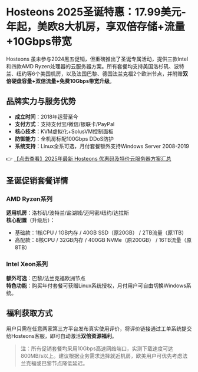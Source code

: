 # Hosteons 2025圣诞特惠：17.99美元-年起，美欧8大机房，享双倍存储+流量+10Gbps带宽

Hosteons 虽未参与2024黑五促销，但重磅推出了圣诞专属活动，提供三款Intel和四款AMD Ryzen处理器的云服务器方案。所有套餐均支持美国洛杉矶、波特兰、纽约等6个美国机房，以及法国巴黎、德国法兰克福2个欧洲节点，并附赠**双倍硬盘容量+双倍流量+免费10Gbps带宽升级**。

## 品牌实力与服务优势
- **成立时间**：2018年运营至今
- **支付方式**：支持支付宝/微信/银联卡/PayPal
- **核心技术**：KVM虚拟化+SolusVM控制面板
- **防御能力**：全机房标配100Gbps DDoS防护
- **系统支持**：Linux全系可选，月付套餐额外支持Windows Server 2008-2019

👉 [【点击查看】2025年最新 Hosteons 优惠码及特价云服务器方案汇总](https://bit.ly/hosteons)

## 圣诞促销套餐详情
### AMD Ryzen系列
**适用机房**：洛杉矶/波特兰/盐湖城/迈阿密/纽约/达拉斯  
**核心配置**（升级后）：
- 基础款：1核CPU / 1GB内存 / 40GB SSD（原20GB） / 2TB流量（原1TB）
- 高配款：8核CPU / 32GB内存 / 400GB NVMe（原200GB） / 16TB流量（原8TB）

### Intel Xeon系列
**额外可选**：巴黎/法兰克福欧洲节点  
**特色功能**：购买年付套餐可获赠Linux系统授权，月付用户可自由切换Windows系统。

## 福利获取方式
用户只需在任意两家第三方平台发布真实使用评价，将评价链接通过工单系统提交给Hosteons客服，即可自动激活**双倍资源福利**。

> 注：所有促销套餐均采用10Gbps高速网络端口，实测下载速度可达800MB/s以上。建议根据业务需求选择就近机房，欧美用户可优先考虑法兰克福或巴黎节点降低延迟。